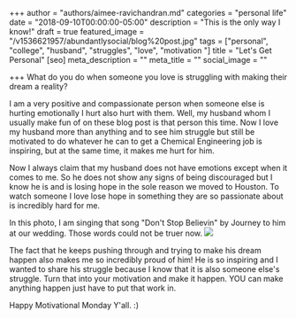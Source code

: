 +++
author = "authors/aimee-ravichandran.md"
categories = "personal life"
date = "2018-09-10T00:00:00-05:00"
description = "This is the only way I know!"
draft = true
featured_image = "/v1536621957/abundantlysocial/blog%20post.jpg"
tags = ["personal", "college", "husband", "struggles", "love", "motivation "]
title = "Let's Get Personal"
[seo]
meta_description = ""
meta_title = ""
social_image = ""

+++
What do you do when someone you love is struggling with making their dream a reality? 

I am a very positive and compassionate person when someone else is hurting emotionally I hurt also hurt with them.  Well, my husband whom I usually make fun of on these blog post is that person this time. Now I love my husband more than anything and to see him struggle but still be motivated to do whatever he can to get a Chemical Engineering job is inspiring, but at the same time, it makes me hurt for him.

Now I always claim that my husband does not have emotions except when it comes to me. So he does not show any signs of being discouraged but I know he is and is losing hope in the sole reason we moved to Houston. To watch someone I love lose hope in something they are so passionate about is incredibly hard for me.

In this photo, I am singing that song "Don't Stop Believin" by Journey to him at our wedding. Those words could not be truer now. ![](https://res.cloudinary.com/modii/w_840,q_50,f_auto/v1536621957/abundantlysocial/blog%20post.jpg)

The fact that he keeps pushing through and trying to make his dream happen also makes me so incredibly proud of him! He is so inspiring and I wanted to share his struggle because I know that it is also someone else's struggle. Turn that into your motivation and make it happen. YOU can make anything happen just have to put that work in. 

Happy Motivational Monday Y'all. :)